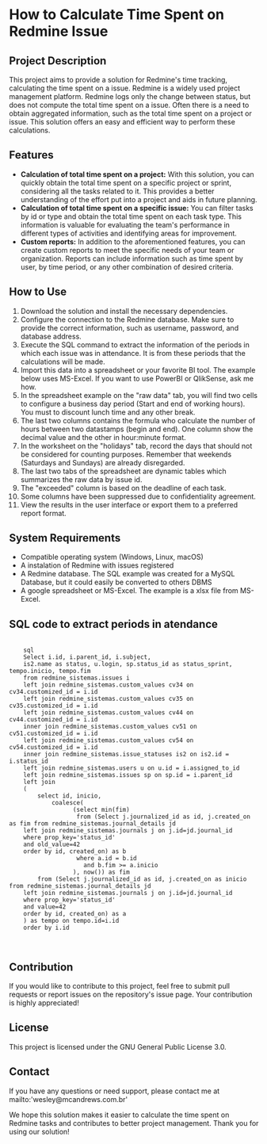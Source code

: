<!DOCTYPE html>
<html>
<body>
  <h1>How to Calculate Time Spent on Redmine Issue</h1>

  <h2>Project Description</h2>
  <p>This project aims to provide a solution for Redmine's time tracking, calculating the time spent on a issue. Redmine is a widely used project management platform. Redmine logs only the change between status, but does not compute the total time spent on a issue. Often there is a need to obtain aggregated information, such as the total time spent on a project or issue. This solution offers an easy and efficient way to perform these calculations.</p>

  <h2>Features</h2>
  <ul>
    <li><strong>Calculation of total time spent on a project:</strong> With this solution, you can quickly obtain the total time spent on a specific project or sprint, considering all the tasks related to it. This provides a better understanding of the effort put into a project and aids in future planning.</li>
    <li><strong>Calculation of total time spent on a specific issue:</strong> You can filter tasks by id or type and obtain the total time spent on each task type. This information is valuable for evaluating the team's performance in different types of activities and identifying areas for improvement.</li>
    <li><strong>Custom reports:</strong> In addition to the aforementioned features, you can create custom reports to meet the specific needs of your team or organization. Reports can include information such as time spent by user, by time period, or any other combination of desired criteria.</li>
  </ul>

  <h2>How to Use</h2>
  <ol>
    <li>Download the solution and install the necessary dependencies.</li>
    <li>Configure the connection to the Redmine database. Make sure to provide the correct information, such as username, password, and database address.</li>
	<li>Execute the SQL command to extract the information of the periods in which each issue was in attendance. It is from these periods that the calculations will be made.</li>
	<li>Import this data into a spreadsheet or your favorite BI tool. The example below uses MS-Excel. If you want to use PowerBI or QlikSense, ask me how.</li>
	<li>In the spreadsheet example on the "raw data" tab, you will find two cells to configure a business day period (Start and end of working hours). You must to discount lunch time and any other break.</li>
	<li>The last two columns contains the formula who calculate the number of hours between two datastamps (begin and end). One column show the decimal value and the other in hour:minute format. </li>
	<li>In the worksheet on the "holidays" tab, record the days that should not be considered for counting purposes. Remember that weekends (Saturdays and Sundays) are already disregarded.</li>
    <li>The last two tabs of the spreadsheet are dynamic tables which summarizes the raw data by issue id.</li>
	<li>The "exceeded" column is based on the deadline of each task.</li>
    <li>Some columns have been suppressed due to confidentiality agreement.</li>
    <li>View the results in the user interface or export them to a preferred report format.</li>
  </ol>

  <h2>System Requirements</h2>
  <ul>
    <li>Compatible operating system (Windows, Linux, macOS)</li>
    <li>A instalation of Redmine with issues registered</li>
    <li>A Redmine database. The SQL example was created for a MySQL Database, but it could easily be converted to others DBMS</li>
    <li>A google spreadsheet or MS-Excel. The example is a xlsx file from MS-Excel.</li>
  </ul>

  <h2>SQL code to extract periods in atendance</h2>
  <pre>
    <code>
    sql
    Select i.id, i.parent_id, i.subject,
	is2.name as status, u.login, sp.status_id as status_sprint, tempo.inicio, tempo.fim 
	from redmine_sistemas.issues i
	left join redmine_sistemas.custom_values cv34 on cv34.customized_id = i.id
	left join redmine_sistemas.custom_values cv35 on cv35.customized_id = i.id
	left join redmine_sistemas.custom_values cv44 on cv44.customized_id = i.id
	inner join redmine_sistemas.custom_values cv51 on cv51.customized_id = i.id
	left join redmine_sistemas.custom_values cv54 on cv54.customized_id = i.id
	inner join redmine_sistemas.issue_statuses is2 on is2.id =  i.status_id  
	left join redmine_sistemas.users u on u.id = i.assigned_to_id
	left join redmine_sistemas.issues sp on sp.id = i.parent_id
	left join
	(
		select id, inicio,
			coalesce(
				  (select min(fim) 
				   from (Select j.journalized_id as id, j.created_on as fim from redmine_sistemas.journal_details jd
	left join redmine_sistemas.journals j on j.id=jd.journal_id 
	where prop_key='status_id'
	and old_value=42
	order by id, created_on) as b 
				   where a.id = b.id 
					 and b.fim >= a.inicio 
				  ), now()) as fim
		from (Select j.journalized_id as id, j.created_on as inicio from redmine_sistemas.journal_details jd
	left join redmine_sistemas.journals j on j.id=jd.journal_id 
	where prop_key='status_id'
	and value=42
	order by id, created_on) as a 
	) as tempo on tempo.id=i.id
	order by i.id
    </code>
  </pre>

  <h2>Contribution</h2>
  <p>If you would like to contribute to this project, feel free to submit pull requests or report issues on the repository's issue page. Your contribution is highly appreciated!</p>

  <h2>License</h2>
  <p>This project is licensed under the GNU General Public License 3.0.</p>

  <h2>Contact</h2>
  <p>If you have any questions or need support, please contact me at mailto:'wesley@mcandrews.com.br'</p>

  <p>We hope this solution makes it easier to calculate the time spent on Redmine tasks and contributes to better project management. Thank you for using our solution!</p>
</body>
</html>
